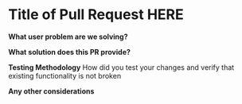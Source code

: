 # Title of Pull Request HERE

**What user problem are we solving?**

**What solution does this PR provide?**

**Testing Methodology**
How did you test your changes and verify that existing 
functionality is not broken

**Any other considerations**